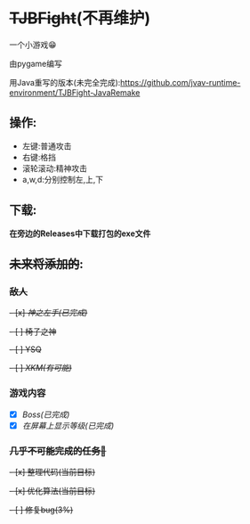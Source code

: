 # ~~TJBFight~~(不再维护)

一个小游戏😁

由pygame编写

用Java重写的版本(未完全完成):https://github.com/jvav-runtime-environment/TJBFight-JavaRemake

## 操作:

* 左键:普通攻击
* 右键:格挡
* 滚轮滚动:精神攻击
* a,w,d:分别控制左,上,下

## 下载:

__在旁边的Releases中下载打包的exe文件__

## ~~未来将添加的~~:

### ~~敌人~~

~~- [x] _神之左手(已完成)_~~

~~- [ ] 椅子之神~~

~~- [ ] YSQ~~

~~- [ ] _XKM(有可能)_~~

### 游戏内容

- [x] _Boss(已完成)_
- [x] _在屏幕上显示等级(已完成)_

### ~~几乎不可能完成的任务🤔~~

~~- [x] 整理代码(当前目标)~~

~~- [x] 优化算法(当前目标)~~

~~- [ ] 修复bug(3%)~~
